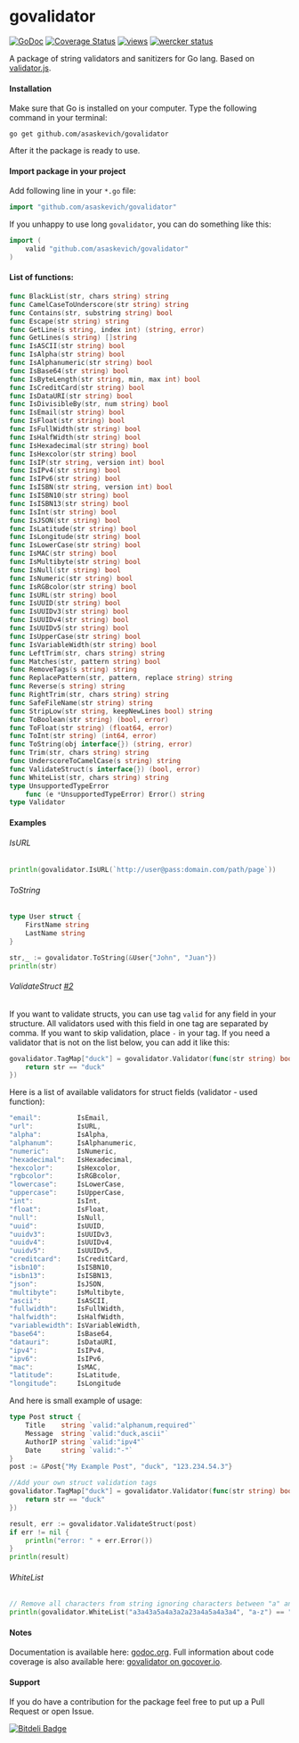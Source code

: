 govalidator
===========
[![GoDoc](https://godoc.org/github.com/asaskevich/govalidator?status.png)](https://godoc.org/github.com/asaskevich/govalidator) [![Coverage Status](https://img.shields.io/coveralls/asaskevich/govalidator.svg)](https://coveralls.io/r/asaskevich/govalidator?branch=master) [![views](https://sourcegraph.com/api/repos/github.com/asaskevich/govalidator/.counters/views.png)](https://sourcegraph.com/github.com/asaskevich/govalidator)
[![wercker status](https://app.wercker.com/status/1ec990b09ea86c910d5f08b0e02c6043/s "wercker status")](https://app.wercker.com/project/bykey/1ec990b09ea86c910d5f08b0e02c6043)

A package of string validators and sanitizers for Go lang. Based on [validator.js](https://github.com/chriso/validator.js).

#### Installation
Make sure that Go is installed on your computer.
Type the following command in your terminal:

	go get github.com/asaskevich/govalidator
	
After it the package is ready to use.

#### Import package in your project
Add following line in your `*.go` file:
```go
import "github.com/asaskevich/govalidator"
```
If you unhappy to use long `govalidator`, you can do something like this:
```go
import (
	valid "github.com/asaskevich/govalidator"
)
```

#### List of functions:
```go
func BlackList(str, chars string) string
func CamelCaseToUnderscore(str string) string
func Contains(str, substring string) bool
func Escape(str string) string
func GetLine(s string, index int) (string, error)
func GetLines(s string) []string
func IsASCII(str string) bool
func IsAlpha(str string) bool
func IsAlphanumeric(str string) bool
func IsBase64(str string) bool
func IsByteLength(str string, min, max int) bool
func IsCreditCard(str string) bool
func IsDataURI(str string) bool
func IsDivisibleBy(str, num string) bool
func IsEmail(str string) bool
func IsFloat(str string) bool
func IsFullWidth(str string) bool
func IsHalfWidth(str string) bool
func IsHexadecimal(str string) bool
func IsHexcolor(str string) bool
func IsIP(str string, version int) bool
func IsIPv4(str string) bool
func IsIPv6(str string) bool
func IsISBN(str string, version int) bool
func IsISBN10(str string) bool
func IsISBN13(str string) bool
func IsInt(str string) bool
func IsJSON(str string) bool
func IsLatitude(str string) bool
func IsLongitude(str string) bool
func IsLowerCase(str string) bool
func IsMAC(str string) bool
func IsMultibyte(str string) bool
func IsNull(str string) bool
func IsNumeric(str string) bool
func IsRGBcolor(str string) bool
func IsURL(str string) bool
func IsUUID(str string) bool
func IsUUIDv3(str string) bool
func IsUUIDv4(str string) bool
func IsUUIDv5(str string) bool
func IsUpperCase(str string) bool
func IsVariableWidth(str string) bool
func LeftTrim(str, chars string) string
func Matches(str, pattern string) bool
func RemoveTags(s string) string
func ReplacePattern(str, pattern, replace string) string
func Reverse(s string) string
func RightTrim(str, chars string) string
func SafeFileName(str string) string
func StripLow(str string, keepNewLines bool) string
func ToBoolean(str string) (bool, error)
func ToFloat(str string) (float64, error)
func ToInt(str string) (int64, error)
func ToString(obj interface{}) (string, error)
func Trim(str, chars string) string
func UnderscoreToCamelCase(s string) string
func ValidateStruct(s interface{}) (bool, error)
func WhiteList(str, chars string) string
type UnsupportedTypeError
	func (e *UnsupportedTypeError) Error() string
type Validator
```

#### Examples
###### IsURL
```go
println(govalidator.IsURL(`http://user@pass:domain.com/path/page`))
```
###### ToString
```go
type User struct {
	FirstName string
	LastName string
}

str,_ := govalidator.ToString(&User{"John", "Juan"})
println(str)
```
###### ValidateStruct [#2](https://github.com/asaskevich/govalidator/pull/2)
If you want to validate structs, you can use tag `valid` for any field in your structure. All validators used with this field in one tag are separated by comma. If you want to skip validation, place `-` in your tag. If you need a validator that is not on the list below, you can add it like this:
```go
govalidator.TagMap["duck"] = govalidator.Validator(func(str string) bool {
    return str == "duck"
})
```
Here is a list of available validators for struct fields (validator - used function):
```go
"email":         IsEmail,
"url":           IsURL,
"alpha":         IsAlpha,
"alphanum":      IsAlphanumeric,
"numeric":       IsNumeric,
"hexadecimal":   IsHexadecimal,
"hexcolor":      IsHexcolor,
"rgbcolor":      IsRGBcolor,
"lowercase":     IsLowerCase,
"uppercase":     IsUpperCase,
"int":           IsInt,
"float":         IsFloat,
"null":          IsNull,
"uuid":          IsUUID,
"uuidv3":        IsUUIDv3,
"uuidv4":        IsUUIDv4,
"uuidv5":        IsUUIDv5,
"creditcard":    IsCreditCard,
"isbn10":        IsISBN10,
"isbn13":        IsISBN13,
"json":          IsJSON,
"multibyte":     IsMultibyte,
"ascii":         IsASCII,
"fullwidth":     IsFullWidth,
"halfwidth":     IsHalfWidth,
"variablewidth": IsVariableWidth,
"base64":        IsBase64,
"datauri":       IsDataURI,
"ipv4":          IsIPv4,
"ipv6":          IsIPv6,
"mac":           IsMAC,
"latitude":      IsLatitude,
"longitude":     IsLongitude
```
And here is small example of usage:
```go
type Post struct {
    Title    string `valid:"alphanum,required"`
    Message  string `valid:"duck,ascii"`
    AuthorIP string `valid:"ipv4"`
    Date     string `valid:"-"`	
}
post := &Post{"My Example Post", "duck", "123.234.54.3"}

//Add your own struct validation tags
govalidator.TagMap["duck"] = govalidator.Validator(func(str string) bool {
    return str == "duck"
})

result, err := govalidator.ValidateStruct(post)
if err != nil {
    println("error: " + err.Error())
}
println(result)
```
###### WhiteList
```go
// Remove all characters from string ignoring characters between "a" and "z"
println(govalidator.WhiteList("a3a43a5a4a3a2a23a4a5a4a3a4", "a-z") == "aaaaaaaaaaaa")
```

#### Notes
Documentation is available here: [godoc.org](https://godoc.org/github.com/asaskevich/govalidator).
Full information about code coverage is also available here: [govalidator on gocover.io](http://gocover.io/github.com/asaskevich/govalidator).

#### Support
If you do have a contribution for the package feel free to put up a Pull Request or open Issue.


[![Bitdeli Badge](https://d2weczhvl823v0.cloudfront.net/asaskevich/govalidator/trend.png)](https://bitdeli.com/free "Bitdeli Badge")

